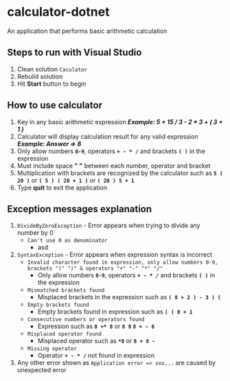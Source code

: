 # calculator-dotnet
An application that performs basic arithmetic calculation

## Steps to run with Visual Studio
1. Clean solution `Caculator`
2. Rebuild solution 
3. Hit **Start** button to begin

## How to use calculator
1. Key in any basic arithmetic expression ***Example:  5 + 15 / 3 - 2 * 3 + ( 3 + 1 )***
2. Calculator will display calculation result for any valid expression ***Example: Answer => 8***
3. Only allow numbers **`0-9`**, operators **`+ - * /`** and brackets **`( )`** in the expression
4. Must include space **" "** between each number, operator and bracket
5. Multiplication with brackets are recognized by the calculator such as **`5 ( 20 )`** or **`( 5 ) ( 20 + 1 )`** or **`( 20 ) 5 + 1`**
6. Type **quit** to exit the application

## Exception messages explanation
1. `DivideByZeroException` - Error appears when trying to divide any number by 0
   - `Can't use 0 as denominator`
     - asd
2. `SyntaxException` - Error appears when expression syntax is incorrect
   - `Invalid character found in expression, only allow numbers 0-9, brackets "(" ")" & operators "+" "-" "*" "/" `
     - Only allow numbers **`0-9`**, operators **`+ - * /`** and brackets **`( )`** in the expression
   - `Mismatched brackets found`
     - Misplaced brackets in the expression such as **`( 8 + 2 ) - 3 ) (`**
   - `Empty brackets found`
     - Empty brackets found in expression such as **`( ) 8 + 1`**
   - `Consecutive numbers or operators found`
     - Expression such as **`8 +* 8`** or **`8 8`** **`8 + - 8`**
   - `Misplaced operator found`
     - Misplaced operator such as **`*8`** or **`8 + 8 -`** 
   - `Missing operator`
     - Operator **`+ - * /`** not found in expression
3. Any other error shown as `Application error => xxx...` are caused by unexpected error


